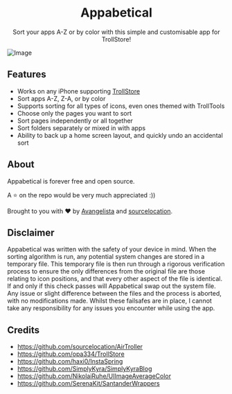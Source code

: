<h1 align="center"> Appabetical </h1>
<p align="center">Sort your apps A-Z or by color with this simple and customisable app for TrollStore!</p>

![Image](https://user-images.githubusercontent.com/52459150/209237876-c684dbb8-50f1-4af3-94d7-68e0affb5364.png)


## Features
- Works on any iPhone supporting [TrollStore](https://github.com/opa334/TrollStore)
- Sort apps A-Z, Z-A, or by color
- Supports sorting for all types of icons, even ones themed with TrollTools
- Choose only the pages you want to sort
- Sort pages independently or all together
- Sort folders separately or mixed in with apps
- Ability to back up a home screen layout, and quickly undo an accidental sort

## About

Appabetical is forever free and open source.

A ⭐️ on the repo would be very much appreciated :))

Brought to you with ❤️ by [Avangelista](https://github.com/Avangelista) and [sourcelocation](https://github.com/sourcelocation).

## Disclaimer
Appabetical was written with the safety of your device in mind. When the sorting algorithm is run, any potential system changes are stored in a temporary file. This temporary file is then run through a rigorous verification process to ensure the only differences from the original file are those relating to icon positions, and that every other aspect of the file is identical. If and only if this check passes will Appabetical swap out the system file. Any issue or slight difference between the files and the process is aborted, with no modifications made. Whilst these failsafes are in place, I cannot take any responsibility for any issues you encounter while using the app.

## Credits
- https://github.com/sourcelocation/AirTroller
- https://github.com/opa334/TrollStore
- https://github.com/haxi0/InstaSpring
- https://github.com/SimplyKyra/SimplyKyraBlog
- https://github.com/NikolaiRuhe/UIImageAverageColor
- https://github.com/SerenaKit/SantanderWrappers
